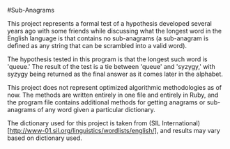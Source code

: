 #Sub-Anagrams

This project represents a formal test of a hypothesis developed several years ago with some friends while discussing what the longest word in the English language is that contains no sub-anagrams (a sub-anagram is defined as any string that can be scrambled into a valid word).

The hypothesis tested in this program is that the longest such word is 'queue.' The result of the test is a tie between 'queue' and 'syzygy,' with syzygy being returned as the final answer as it comes later in the alphabet.

This project does not represent optimized algorithmic methodologies as of now. The methods are written entirely in one file and entirely in Ruby, and the program file contains additional methods for getting anagrams or sub-anagrams of any word given a particular dictionary.

The dictionary used for this project is taken from (SIL International)[http://www-01.sil.org/linguistics/wordlists/english/], and results may vary based on dictionary used.
